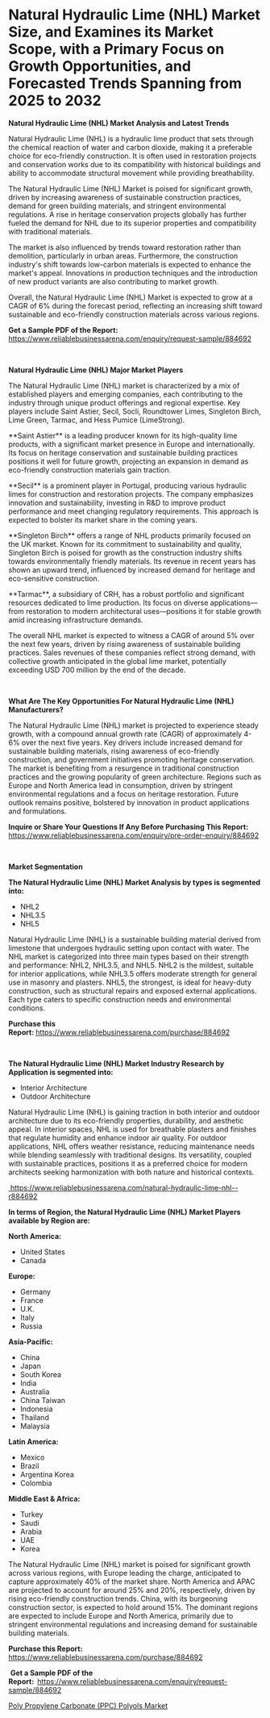 <p><h1>Natural Hydraulic Lime (NHL) Market Size, and Examines its Market Scope, with a Primary Focus on Growth Opportunities, and Forecasted Trends Spanning from 2025 to 2032</h1></p><p><strong>Natural Hydraulic Lime (NHL) Market Analysis and Latest Trends</strong></p>
<p><p>Natural Hydraulic Lime (NHL) is a hydraulic lime product that sets through the chemical reaction of water and carbon dioxide, making it a preferable choice for eco-friendly construction. It is often used in restoration projects and conservation works due to its compatibility with historical buildings and ability to accommodate structural movement while providing breathability.</p><p>The Natural Hydraulic Lime (NHL) Market is poised for significant growth, driven by increasing awareness of sustainable construction practices, demand for green building materials, and stringent environmental regulations. A rise in heritage conservation projects globally has further fueled the demand for NHL due to its superior properties and compatibility with traditional materials.</p><p>The market is also influenced by trends toward restoration rather than demolition, particularly in urban areas. Furthermore, the construction industry's shift towards low-carbon materials is expected to enhance the market's appeal. Innovations in production techniques and the introduction of new product variants are also contributing to market growth. </p><p>Overall, the Natural Hydraulic Lime (NHL) Market is expected to grow at a CAGR of 6% during the forecast period, reflecting an increasing shift toward sustainable and eco-friendly construction materials across various regions.</p></p>
<p><strong>Get a Sample PDF of the Report:&nbsp;</strong> <a href="https://www.reliablebusinessarena.com/enquiry/request-sample/884692?utm_campaign=2264&utm_medium=2&utm_source=Github&utm_content=ia&utm_term=01022025&utm_id=natural-hydraulic-lime-nhl">https://www.reliablebusinessarena.com/enquiry/request-sample/884692</a></p>
<p>&nbsp;</p>
<p><strong>Natural Hydraulic Lime (NHL) Major Market Players</strong></p>
<p><p>The Natural Hydraulic Lime (NHL) market is characterized by a mix of established players and emerging companies, each contributing to the industry through unique product offerings and regional expertise. Key players include Saint Astier, Secil, Socli, Roundtower Limes, Singleton Birch, Lime Green, Tarmac, and Hess Pumice (LimeStrong).</p><p>**Saint Astier** is a leading producer known for its high-quality lime products, with a significant market presence in Europe and internationally. Its focus on heritage conservation and sustainable building practices positions it well for future growth, projecting an expansion in demand as eco-friendly construction materials gain traction.</p><p>**Secil** is a prominent player in Portugal, producing various hydraulic limes for construction and restoration projects. The company emphasizes innovation and sustainability, investing in R&D to improve product performance and meet changing regulatory requirements. This approach is expected to bolster its market share in the coming years.</p><p>**Singleton Birch** offers a range of NHL products primarily focused on the UK market. Known for its commitment to sustainability and quality, Singleton Birch is poised for growth as the construction industry shifts towards environmentally friendly materials. Its revenue in recent years has shown an upward trend, influenced by increased demand for heritage and eco-sensitive construction.</p><p>**Tarmac**, a subsidiary of CRH, has a robust portfolio and significant resources dedicated to lime production. Its focus on diverse applications—from restoration to modern architectural uses—positions it for stable growth amid increasing infrastructure demands.</p><p>The overall NHL market is expected to witness a CAGR of around 5% over the next few years, driven by rising awareness of sustainable building practices. Sales revenues of these companies reflect strong demand, with collective growth anticipated in the global lime market, potentially exceeding USD 700 million by the end of the decade.</p></p>
<p>&nbsp;</p>
<p><strong>What Are The Key Opportunities For Natural Hydraulic Lime (NHL) Manufacturers?</strong></p>
<p><p>The Natural Hydraulic Lime (NHL) market is projected to experience steady growth, with a compound annual growth rate (CAGR) of approximately 4-6% over the next five years. Key drivers include increased demand for sustainable building materials, rising awareness of eco-friendly construction, and government initiatives promoting heritage conservation. The market is benefiting from a resurgence in traditional construction practices and the growing popularity of green architecture. Regions such as Europe and North America lead in consumption, driven by stringent environmental regulations and a focus on heritage restoration. Future outlook remains positive, bolstered by innovation in product applications and formulations.</p></p>
<p><strong>Inquire or Share Your Questions If Any Before Purchasing This Report:</strong> <a href="https://www.reliablebusinessarena.com/enquiry/pre-order-enquiry/884692?utm_campaign=2264&utm_medium=2&utm_source=Github&utm_content=ia&utm_term=01022025&utm_id=natural-hydraulic-lime-nhl">https://www.reliablebusinessarena.com/enquiry/pre-order-enquiry/884692</a></p>
<p>&nbsp;</p>
<p><strong>Market Segmentation</strong></p>
<p><strong>The Natural Hydraulic Lime (NHL) Market Analysis by types is segmented into:</strong></p>
<p><ul><li>NHL2</li><li>NHL3.5</li><li>NHL5</li></ul></p>
<p><p>Natural Hydraulic Lime (NHL) is a sustainable building material derived from limestone that undergoes hydraulic setting upon contact with water. The NHL market is categorized into three main types based on their strength and performance: NHL2, NHL3.5, and NHL5. NHL2 is the mildest, suitable for interior applications, while NHL3.5 offers moderate strength for general use in masonry and plasters. NHL5, the strongest, is ideal for heavy-duty construction, such as structural repairs and exposed external applications. Each type caters to specific construction needs and environmental conditions.</p></p>
<p><strong>Purchase this Report:&nbsp;</strong><a href="https://www.reliablebusinessarena.com/purchase/884692?utm_campaign=2264&utm_medium=2&utm_source=Github&utm_content=ia&utm_term=01022025&utm_id=natural-hydraulic-lime-nhl">https://www.reliablebusinessarena.com/purchase/884692</a></p>
<p>&nbsp;</p>
<p><strong>The Natural Hydraulic Lime (NHL) Market Industry Research by Application is segmented into:</strong></p>
<p><ul><li>Interior Architecture</li><li>Outdoor Architecture</li></ul></p>
<p><p>Natural Hydraulic Lime (NHL) is gaining traction in both interior and outdoor architecture due to its eco-friendly properties, durability, and aesthetic appeal. In interior spaces, NHL is used for breathable plasters and finishes that regulate humidity and enhance indoor air quality. For outdoor applications, NHL offers weather resistance, reducing maintenance needs while blending seamlessly with traditional designs. Its versatility, coupled with sustainable practices, positions it as a preferred choice for modern architects seeking harmonization with both nature and historical contexts.</p></p>
<p><a href="https://www.reliablebusinessarena.com/natural-hydraulic-lime-nhl--r884692?utm_campaign=2264&utm_medium=2&utm_source=Github&utm_content=ia&utm_term=01022025&utm_id=natural-hydraulic-lime-nhl">&nbsp;https://www.reliablebusinessarena.com/natural-hydraulic-lime-nhl--r884692</a></p>
<p><strong>In terms of Region, the Natural Hydraulic Lime (NHL) Market Players available by Region are:</strong></p>
<p>
    <p> <strong> North America: </strong>
        <ul>
            <li>United States</li>
            <li>Canada</li>
        </ul>
        </p> 
    <p> <strong> Europe: </strong>
        <ul>
            <li>Germany</li>
            <li>France</li>
            <li>U.K.</li>
            <li>Italy</li>
            <li>Russia</li>
        </ul>
        </p> 
    <p> <strong> Asia-Pacific: </strong>
        <ul>
            <li>China</li>
            <li>Japan</li>
            <li>South Korea</li>
            <li>India</li>
            <li>Australia</li>
            <li>China Taiwan</li>
            <li>Indonesia</li>
            <li>Thailand</li>
            <li>Malaysia</li>
        </ul>
        </p> 
    <p> <strong> Latin America: </strong>
        <ul>
            <li>Mexico</li>
            <li>Brazil</li>
            <li>Argentina Korea</li>
            <li>Colombia</li>
        </ul>
        </p> 
    <p> <strong> Middle East & Africa: </strong>
        <ul>
            <li>Turkey</li>
            <li>Saudi</li>
            <li>Arabia</li>
            <li>UAE</li>
            <li>Korea</li>
        </ul>
    </p>
    </p>
<p><p>The Natural Hydraulic Lime (NHL) market is poised for significant growth across various regions, with Europe leading the charge, anticipated to capture approximately 40% of the market share. North America and APAC are projected to account for around 25% and 20%, respectively, driven by rising eco-friendly construction trends. China, with its burgeoning construction sector, is expected to hold around 15%. The dominant regions are expected to include Europe and North America, primarily due to stringent environmental regulations and increasing demand for sustainable building materials.</p></p>
<p><strong>Purchase this Report: </strong><a href="https://www.reliablebusinessarena.com/purchase/884692?utm_campaign=2264&utm_medium=2&utm_source=Github&utm_content=ia&utm_term=01022025&utm_id=natural-hydraulic-lime-nhl">https://www.reliablebusinessarena.com/purchase/884692</a></p>
<p>&nbsp;<strong>Get a Sample PDF of the Report:&nbsp;&nbsp;</strong><a href="https://www.reliablebusinessarena.com/enquiry/request-sample/884692?utm_campaign=2264&utm_medium=2&utm_source=Github&utm_content=ia&utm_term=01022025&utm_id=natural-hydraulic-lime-nhl">https://www.reliablebusinessarena.com/enquiry/request-sample/884692</a></p>
<p><strong></strong></p>
<p><p><a href="https://github.com/princessbartram3/Market-Research-Report-List-1/blob/main/poly-propylene-carbonate-ppc-polyols-market.md?utm_campaign=2264&utm_medium=2&utm_source=Github&utm_content=ia&utm_term=01022025&utm_id=natural-hydraulic-lime-nhl">Poly Propylene Carbonate (PPC) Polyols Market</a></p></p>